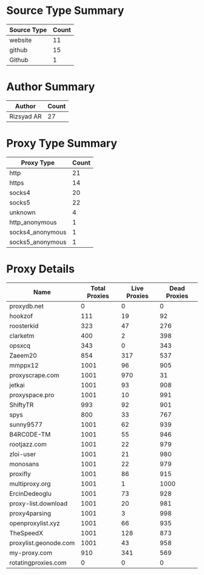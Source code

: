 # Source Type Summary

| Source Type | Count |
|-------------|-------|
| website | 11 |
| github | 15 |
| Github | 1 |


# Author Summary

| Author | Count |
|--------|-------|
| Rizsyad AR | 27 |


# Proxy Type Summary

| Proxy Type | Count |
|------------|-------|
| http | 21 |
| https | 14 |
| socks4 | 20 |
| socks5 | 22 |
| unknown | 4 |
| http_anonymous | 1 |
| socks4_anonymous | 1 |
| socks5_anonymous | 1 |


# Proxy Details

| Name | Total Proxies | Live Proxies | Dead Proxies |
|------|---------------|--------------|---------------|
| proxydb.net | 0 | 0 | 0 |
| hookzof | 111 | 19 | 92 |
| roosterkid | 323 | 47 | 276 |
| clarketm | 400 | 2 | 398 |
| opsxcq | 343 | 0 | 343 |
| Zaeem20 | 854 | 317 | 537 |
| mmppx12 | 1001 | 96 | 905 |
| proxyscrape.com | 1001 | 970 | 31 |
| jetkai | 1001 | 93 | 908 |
| proxyspace.pro | 1001 | 10 | 991 |
| ShiftyTR | 993 | 92 | 901 |
| spys | 800 | 33 | 767 |
| sunny9577 | 1001 | 62 | 939 |
| B4RC0DE-TM | 1001 | 55 | 946 |
| rootjazz.com | 1001 | 22 | 979 |
| zloi-user | 1001 | 21 | 980 |
| monosans | 1001 | 22 | 979 |
| proxifly | 1001 | 86 | 915 |
| multiproxy.org | 1001 | 1 | 1000 |
| ErcinDedeoglu | 1001 | 73 | 928 |
| proxy-list.download | 1001 | 20 | 981 |
| proxy4parsing | 1001 | 3 | 998 |
| openproxylist.xyz | 1001 | 66 | 935 |
| TheSpeedX | 1001 | 128 | 873 |
| proxylist.geonode.com | 1001 | 43 | 958 |
| my-proxy.com | 910 | 341 | 569 |
| rotatingproxies.com | 0 | 0 | 0 |
